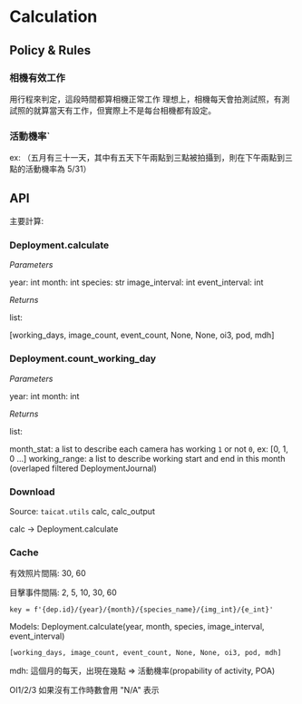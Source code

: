 # Calculation

## Policy & Rules

### 相機有效工作

用行程來判定，這段時間都算相機正常工作
理想上，相機每天會拍測試照，有測試照的就算當天有工作，但實際上不是每台相機都有設定。


### 活動機率`

ex: （五月有三十一天，其中有五天下午兩點到三點被拍攝到，則在下午兩點到三點的活動機率為 5/31）

## API

主要計算:

### Deployment.calculate

*Parameters*

year: int
month: int
species: str
image_interval: int
event_interval: int

*Returns*

list:

[working_days, image_count, event_count, None, None, oi3, pod, mdh]

### Deployment.count_working_day

*Parameters*

year: int
month: int

*Returns*

list:

month_stat: a list to describe each camera has working `1` or not `0`, ex: [0, 1, 0 ...]
working_range: a list to describe working start and end in this month (overlaped filtered DeploymentJournal)



### Download
Source: `taicat.utils` calc, calc_output

calc -> Deployment.calculate


### Cache

有效照片間隔: 30, 60

目擊事件間隔: 2, 5, 10, 30, 60

```
key = f'{dep.id}/{year}/{month}/{species_name}/{img_int}/{e_int}'
```

Models: Deployment.calculate(year, month, species, image_interval, event_interval)
```
[working_days, image_count, event_count, None, None, oi3, pod, mdh]
```

mdh: 這個月的每天，出現在幾點 => 活動機率(propability of activity, POA)


OI1/2/3 如果沒有工作時數會用 "N/A" 表示
